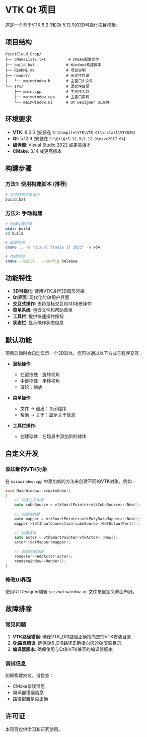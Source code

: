 # VTK Qt 项目

这是一个基于VTK 8.2.0和Qt 5.12.9的3D可视化项目模板。

## 项目结构

```
PointCloud_Crop/
├── CMakeLists.txt          # CMake配置文件
├── build.bat              # Windows构建脚本
├── README.md              # 项目说明
├── header/                # 头文件目录
│   └── mainwindow.h       # 主窗口头文件
└── src/                   # 源文件目录
    ├── main.cpp           # 主程序入口
    ├── mainwindow.cpp     # 主窗口实现
    └── mainwindow.ui      # Qt Designer UI文件
```

## 环境要求

- **VTK**: 8.2.0 (安装在 `D:\Compile\VTK\VTK-Qt\install\VTK820`)
- **Qt**: 5.12.9 (安装在 `C:\Qt\Qt5.12.9\5.12.9\msvc2017_64`)
- **编译器**: Visual Studio 2022 或更高版本
- **CMake**: 3.14 或更高版本

## 构建步骤

### 方法1: 使用构建脚本 (推荐)
```bash
# 在项目根目录运行
build.bat
```

### 方法2: 手动构建
```bash
# 创建构建目录
mkdir build
cd build

# 配置项目
cmake .. -G "Visual Studio 17 2022" -A x64

# 构建项目
cmake --build . --config Release
```

## 功能特性

- **3D可视化**: 使用VTK进行3D图形渲染
- **Qt界面**: 现代化的Qt用户界面
- **交互式操作**: 支持鼠标交互和3D场景操作
- **菜单系统**: 包含文件和帮助菜单
- **工具栏**: 提供快速操作按钮
- **状态栏**: 显示操作状态信息

## 默认功能

项目启动时会自动显示一个3D球体，您可以通过以下方式与程序交互：

- **鼠标操作**: 
  - 左键拖拽：旋转视角
  - 中键拖拽：平移视角
  - 滚轮：缩放

- **菜单操作**:
  - 文件 → 退出：关闭程序
  - 帮助 → 关于：显示关于信息

- **工具栏操作**:
  - 创建球体：在场景中添加新的球体

## 自定义开发

### 添加新的VTK对象
在 `mainwindow.cpp` 中添加新的方法来创建不同的VTK对象，例如：

```cpp
void MainWindow::createCube()
{
    // 创建立方体源
    auto cubeSource = vtkSmartPointer<vtkCubeSource>::New();
    
    // 创建映射器
    auto mapper = vtkSmartPointer<vtkPolyDataMapper>::New();
    mapper->SetInputConnection(cubeSource->GetOutputPort());
    
    // 创建演员
    auto actor = vtkSmartPointer<vtkActor>::New();
    actor->SetMapper(mapper);
    
    // 添加到渲染器
    renderer->AddActor(actor);
    renderWindow->Render();
}
```

### 修改UI界面
使用Qt Designer编辑 `src/mainwindow.ui` 文件来自定义界面布局。

## 故障排除

### 常见问题

1. **VTK路径错误**: 确保VTK_DIR路径正确指向您的VTK安装目录
2. **Qt路径错误**: 确保Qt5_DIR路径正确指向您的Qt安装目录
3. **编译器版本**: 确保使用与Qt和VTK兼容的编译器版本

### 调试信息
如果构建失败，请检查：
- CMake错误信息
- 编译器错误信息
- 路径配置是否正确

## 许可证

本项目仅供学习和研究使用。 